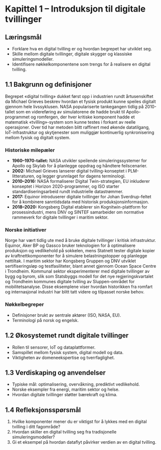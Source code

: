 # Kapittel 1 – Introduksjon til digitale tvillinger

## Læringsmål

- Forklare hva en digital tvilling er og hvordan begrepet har utviklet seg.
- Skille mellom digitale tvillinger, digitale skygger og klassiske simuleringsmodeller.
- Identifisere nøkkelkomponentene som trengs for å realisere en digital tvilling.

## 1.1 Bakgrunn og definisjoner

Begrepet «digital tvilling» dukket først opp i industrien rundt årtusenskiftet da Michael Grieves beskrev hvordan et fysisk produkt kunne speiles digitalt gjennom hele livssyklusen. NASA populariserte tankegangen tidlig på 2010-tallet som en videreføring av simulatorene de hadde brukt til Apollo-programmet og romfergen, der hver kritiske komponent hadde et matematisk «tvilling»-system som kunne testes i forkant av reelle operasjoner. Over tid har metoden blitt raffinert med økende datatilgang, IoT-infrastruktur og skytjenester som muliggjør kontinuerlig synkronisering mellom fysisk og digitalt system.

### Historiske milepæler

- **1960–1970-tallet:** NASA utvikler speilende simuleringssystemer for Apollo og Skylab for å planlegge oppdrag og håndtere feilscenarier.
- **2002:** Michael Grieves lanserer digital tvilling-konseptet i PLM-litteraturen, og legger grunnlaget for dagens terminologi.
- **2010–2016:** NASA formaliserer Digital Twin-strategien, EU inkluderer konseptet i Horizon 2020-programmer, og ISO starter standardiseringsarbeid rundt industrielle datastrømmer.
- **2017:** Equinor introduserer digitale tvillinger for Johan Sverdrup-feltet for å kombinere sanntidsdata med historisk produksjonsinformasjon.
- **2018–2020:** Kongsberg Digital etablerer sin Kognitwin-plattform for prosessindustri, mens DNV og SINTEF samarbeider om normative rammeverk for digitale tvillinger i maritim sektor.

### Norske initiativer

Norge har vært tidlig ute med å bruke digitale tvillinger i kritisk infrastruktur. Equinor, Aker BP og Gassco bruker teknologien for å optimalisere produksjon og vedlikehold på sokkelen, mens Statnett tester digitale kopier av kraftnettkomponenter for å simulere belastningstopper og planlegge nettiltak. I maritim sektor har Kongsberg Gruppen og DNV utviklet sertifiseringsløp og testfasiliteter, blant annet gjennom Ocean Space Centre i Trondheim. Kommunal sektor eksperimenterer med digitale tvillinger av bygg og byrom, slik som Statsbyggs modell for det nye regjeringskvartalet og Trondheim kommunes digitale tvilling av Sluppen-området for mobilitetsanalyse. Disse eksemplene viser hvordan historikken fra romfart og internasjonal industri har blitt tatt videre og tilpasset norske behov.

### Nøkkelbegreper

- Definisjoner brukt av sentrale aktører (ISO, NASA, EU).
- Terminologi på norsk og engelsk.

## 1.2 Økosystemet rundt digitale tvillinger

- Rollen til sensorer, IoT og dataplattformer.
- Samspillet mellom fysisk system, digital modell og data.
- Viktigheten av domeneekspertise og tverrfaglighet.

## 1.3 Verdiskaping og anvendelser

- Typiske mål: optimalisering, overvåkning, prediktivt vedlikehold.
- Norske eksempler fra energi, maritim sektor og helse.
- Hvordan digitale tvillinger støtter bærekraft og klima.

## 1.4 Refleksjonsspørsmål

1. Hvilke komponenter mener du er viktigst for å lykkes med en digital tvilling i ditt fagområde?
2. Hvordan skiller en digital tvilling seg fra tradisjonelle simuleringsmodeller?
3. Gi et eksempel på hvordan dataflyt påvirker verdien av en digital tvilling.

<!-- Oppdatert: Utdypet historiske eksempler og norske initiativer i seksjon 1.1. -->
